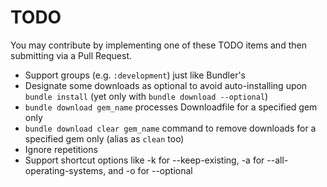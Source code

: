 # TODO

You may contribute by implementing one of these TODO items and then submitting via a Pull Request.

- Support groups (e.g. `:development`) just like Bundler's
- Designate some downloads as optional to avoid auto-installing upon `bundle install` (yet only with `bundle download --optional`)
- `bundle download gem_name` processes Downloadfile for a specified gem only
- `bundle download clear gem_name` command to remove downloads for a specified gem only (alias as `clean` too)
- Ignore repetitions
- Support shortcut options like -k for --keep-existing, -a for --all-operating-systems, and -o for --optional
